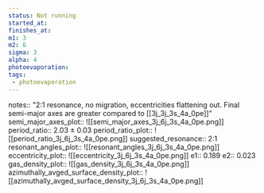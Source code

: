 ```yaml
---
status: Not running
started_at: 
finishes_at: 
m1: 3
m2: 6
sigma: 3
alpha: 4
photoevaporation: 
tags:
 - photoevaporation
---
```


notes:: "2:1 resonance, no migration, eccentricities flattening out. Final semi-major axes are greater compared to [[3j_3j_3s_4a_0pe]]"
semi_major_axes_plot:: ![[semi_major_axes_3j_6j_3s_4a_0pe.png]]
period_ratio:: 2.03 ± 0.03
period_ratio_plot:: ![[period_ratio_3j_6j_3s_4a_0pe.png]]
suggested_resonance:: 2:1
resonant_angles_plot:: ![[resonant_angles_3j_6j_3s_4a_0pe.png]]
eccentricity_plot:: ![[eccentricity_3j_6j_3s_4a_0pe.png]]
e1:: 0.189
e2:: 0.023
gas_density_plot:: ![[gas_density_3j_6j_3s_4a_0pe.png]]
azimuthally_avged_surface_density_plot:: ![[azimuthally_avged_surface_density_3j_6j_3s_4a_0pe.png]]
